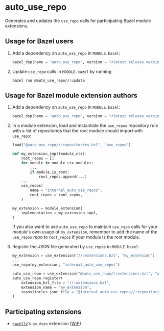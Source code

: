 # auto_use_repo

Generates and updates the `use_repo` calls for participating Bazel module extensions.

## Usage for Bazel users

1. Add a dependency on `auto_use_repo` in `MODULE.bazel`:

    ```python
    bazel_dep(name = "auto_use_repo", version = "<latest release version>", dev_dependency = True)
    ```

2. Update `use_repo` calls in `MODULE.bazel` by running:

    ```shell
    bazel run @auto_use_repo//:update
    ```

## Usage for Bazel module extension authors

1. Add a dependency on `auto_use_repo` in `MODULE.bazel`:

    ```python
    bazel_dep(name = "auto_use_repo", version = "<latest release version>")
    ```

2. In a module extension, load and instantiate the `use_repos` repository rule with a list of repositories that the root module should import with `use_repo`:

    ```python
    load("@auto_use_repo//:repositories.bzl", "use_repos")

    def my_extension_impl(module_ctx):
        root_repos = []
        for module in module_ctx.modules:
            ...
            if module.is_root:
                root_repos.append(...)
        ...
        use_repos(
            name = "internal_auto_use_repos",
            root_repos = root_repos,
        )

    my_extension = module_extension(
        implementation = my_extension_impl,
    )
    ```

   If you also want to use `auto_use_repo` to maintain `use_repo` calls for your module's own usage of `my_extension`, remember to add the name of the `use_repos` repo to `root_repos` if your module is the root module.

3. Register the JSON file generated by `use_repos` in `MODULE.bazel`:

    ```python
    my_extension = use_extension("//:extensions.bzl", "my_extension")
    ...
    use_repo(my_extension, "internal_auto_use_repos")

    auto_use_repo = use_extension("@auto_use_repo//:extensions.bzl", "auto_use_repo")
    auto_use_repo.register(
        extension_bzl_file = "//:extensions.bzl",
        extension_name = "my_extension",
        repositories_json_file = "@internal_auto_use_repos//:repositories.json",
    )
    ```

## Participating extensions

* [`gazelle`](https://github.com/bazelbuild/bazel-gazelle)'s `go_deps` extension ([WIP](https://github.com/bazelbuild/bazel-gazelle/pull/1404))
